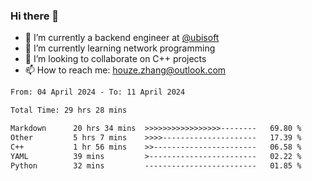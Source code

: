### Hi there 👋
- 🔭 I’m currently a backend engineer at [@ubisoft](https://github.com/ubisoft)
- 🌱 I’m currently learning network programming
- 👯 I’m looking to collaborate on C++ projects
- 📫 How to reach me: houze.zhang@outlook.com

<!--START_SECTION:waka-->

```txt
From: 04 April 2024 - To: 11 April 2024

Total Time: 29 hrs 28 mins

Markdown      20 hrs 34 mins  >>>>>>>>>>>>>>>>>--------   69.80 %
Other         5 hrs 7 mins    >>>>---------------------   17.39 %
C++           1 hr 56 mins    >>-----------------------   06.58 %
YAML          39 mins         >------------------------   02.22 %
Python        32 mins         -------------------------   01.85 %
```

<!--END_SECTION:waka-->
